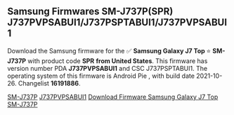 <h2>Samsung Firmwares SM-J737P(SPR) J737PVPSABUI1/J737PSPTABUI1/J737PVPSABUI1</h2>
Download the Samsung firmware for the ✅ <strong>Samsung Galaxy J7 Top </strong> ⭐ <strong>SM-J737P</strong> with product code <strong>SPR</strong> <strong> from United States</strong>. This firmware has version number PDA <strong>J737PVPSABUI1</strong> and CSC J737PSPTABUI1. The operating system of this firmware is Android Pie , with build date 2021-10-26. Changelist <strong>16191886</strong>.


[SM-J737P](https://samfirm.shop/samsung/model/SM-J737P)
[J737PVPSABUI1](https://samfirm.shop/samsung/pda/J737PVPSABUI1)
[Download Firmware Samsung Galaxy J7 Top SM-J737P](https://samfirm.shop/samsung/firmware/468429)
